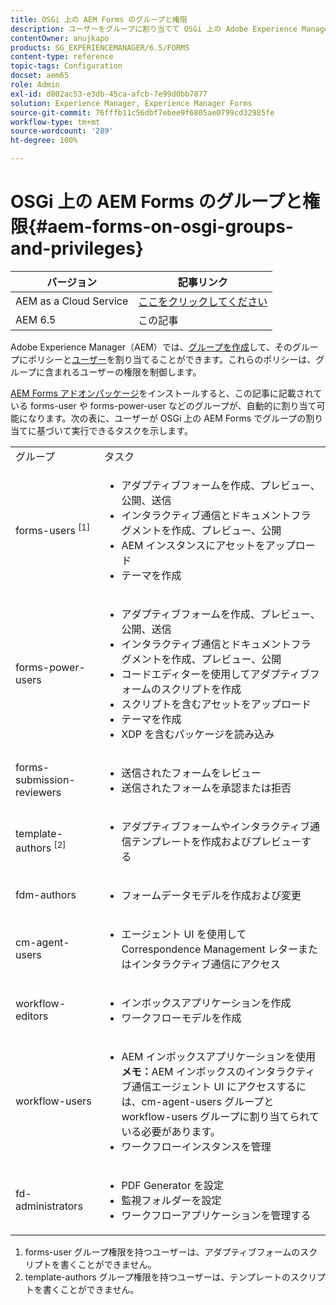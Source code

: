```yaml
---
title: OSGi 上の AEM Forms のグループと権限
description: ユーザーをグループに割り当てて OSGi 上の Adobe Experience Manager（AEM）Forms を管理
contentOwner: anujkapo
products: SG_EXPERIENCEMANAGER/6.5/FORMS
content-type: reference
topic-tags: Configuration
docset: aem65
role: Admin
exl-id: d802ac53-e3db-45ca-afcb-7e99d0bb7877
solution: Experience Manager, Experience Manager Forms
source-git-commit: 76fffb11c56dbf7ebee9f6805ae0799cd32985fe
workflow-type: tm+mt
source-wordcount: '289'
ht-degree: 100%

---
```


# OSGi 上の AEM Forms のグループと権限{#aem-forms-on-osgi-groups-and-privileges}

| バージョン | 記事リンク |
| -------- | ---------------------------- |
| AEM as a Cloud Service | [ここをクリックしてください](https://experienceleague.adobe.com/docs/experience-manager-cloud-service/content/forms/setup-configure-migrate/forms-groups-privileges-tasks.html?lang=ja) |
| AEM 6.5 | この記事 |

Adobe Experience Manager（AEM）では、[グループを作成](/help/sites-administering/user-group-ac-admin.md#group-administration)して、そのグループにポリシーと[ユーザー](/help/sites-administering/user-group-ac-admin.md#user-administration)を割り当てることができます。これらのポリシーは、グループに含まれるユーザーの権限を制御します。

[AEM Forms アドオンパッケージ](../../forms/using/installing-configuring-aem-forms-osgi.md)をインストールすると、この記事に記載されている forms-user や forms-power-user などのグループが、自動的に割り当て可能になります。次の表に、ユーザーが OSGi 上の AEM Forms でグループの割り当てに基づいて実行できるタスクを示します。

<table>
 <tbody>
  <tr>
   <td>グループ</td> 
   <td>タスク</td> 
  </tr>
  <tr>
   <td>forms-users <sup>[1]</sup></td> 
   <td>
    <ul> 
     <li>アダプティブフォームを作成、プレビュー、公開、送信</li> 
     <li>インタラクティブ通信とドキュメントフラグメントを作成、プレビュー、公開</li> 
     <li>AEM インスタンスにアセットをアップロード</li> 
     <li>テーマを作成</li> 
    </ul> </td> 
  </tr>
  <tr>
   <td>forms-power-users</td> 
   <td>
    <ul> 
     <li>アダプティブフォームを作成、プレビュー、公開、送信</li> 
     <li>インタラクティブ通信とドキュメントフラグメントを作成、プレビュー、公開</li> 
     <li>コードエディターを使用してアダプティブフォームのスクリプトを作成</li> 
     <li>スクリプトを含むアセットをアップロード</li> 
     <li>テーマを作成</li> 
     <li>XDP を含むパッケージを読み込み</li> 
    </ul> </td> 
  </tr>
  <tr>
   <td>forms-submission-reviewers</td> 
   <td>
    <ul> 
     <li>送信されたフォームをレビュー</li> 
     <li>送信されたフォームを承認または拒否</li> 
    </ul> </td> 
  </tr>
  <tr>
   <td>template-authors <sup>[2]</sup></td> 
   <td>
    <ul> 
     <li>アダプティブフォームやインタラクティブ通信テンプレートを作成およびプレビューする</li> 
    </ul> </td> 
  </tr>
  <tr>
   <td><p>fdm-authors</p> </td> 
   <td>
    <ul> 
     <li>フォームデータモデルを作成および変更</li> 
    </ul> </td> 
  </tr>
  <tr>
   <td>cm-agent-users</td> 
   <td>
    <ul> 
     <li>エージェント UI を使用して Correspondence Management レターまたはインタラクティブ通信にアクセス</li> 
    </ul> </td> 
  </tr>
  <tr>
   <td><p>workflow-editors</p> </td> 
   <td>
    <ul> 
     <li>インボックスアプリケーションを作成</li> 
     <li>ワークフローモデルを作成</li> 
    </ul> </td> 
  </tr>
  <tr>
   <td>workflow-users</td> 
   <td>
    <ul> 
     <li>AEM インボックスアプリケーションを使用<br /> <strong>メモ：</strong>AEM インボックスのインタラクティブ通信エージェント UI にアクセスするには、cm-agent-users グループと workflow-users グループに割り当てられている必要があります。</li> 
     <li>ワークフローインスタンスを管理</li> 
    </ul> </td> 
  </tr>
  <tr>
   <td>fd-administrators</td> 
   <td>
    <ul> 
     <li>PDF Generator を設定</li> 
     <li>監視フォルダーを設定</li> 
     <li>ワークフローアプリケーションを管理する</li> 
    </ul> </td> 
  </tr>
 </tbody>
</table>

1. forms-user グループ権限を持つユーザーは、アダプティブフォームのスクリプトを書くことができません。
1. template-authors グループ権限を持つユーザーは、テンプレートのスクリプトを書くことができません。
